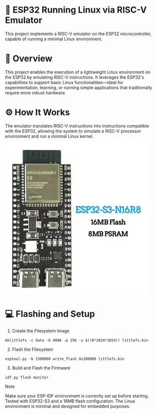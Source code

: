 # 🐧 ESP32 Running Linux via RISC-V Emulator
This project implements a RISC-V emulator on the ESP32 microcontroller, capable of running a minimal Linux environment.

# 📄 Overview
This project enables the execution of a lightweight Linux environment on the ESP32 by emulating RISC-V instructions. It leverages the ESP32's capabilities to support basic Linux functionalities—ideal for experimentation, learning, or running simple applications that traditionally require more robust hardware.

# ⚙️ How It Works
The emulator translates RISC-V instructions into instructions compatible with the ESP32, allowing the system to simulate a RISC-V processor environment and run a minimal Linux kernel.

[![riscv-esp32-linux on YouTube](esp32-s3n16r8.jpeg)](https://youtu.be/RffAsl98R4o?si=HZfnRIMDvLjHM8QV)

# 💻 Flashing and Setup
1. Create the Filesystem Image

```
mklittlefs -c data -b 4096 -p 256 -s $((8*1024*1024)) littlefs.bin
```
2. Flash the Filesystem

```
esptool.py -b 1500000 write_flash 0x100000 littlefs.bin
```
3. Build and Flash the Firmware

```
idf.py flash monitor
```

> [!NOTE]
> Make sure your ESP-IDF environment is correctly set up before starting.
> Tested with ESP32-S3 and a 16MB flash configuration.
> The Linux environment is minimal and designed for embedded purposes.